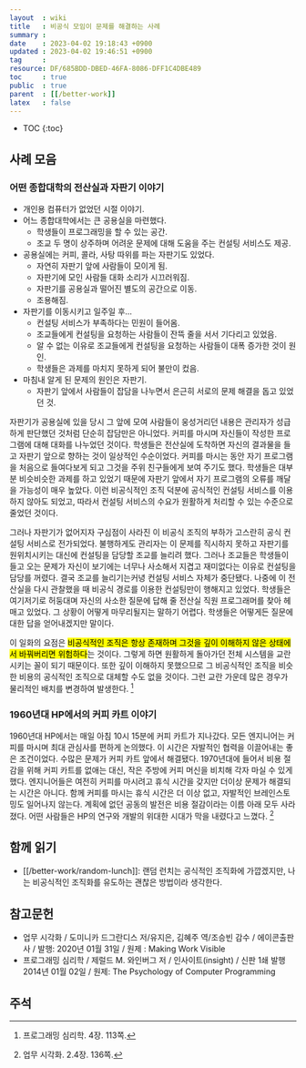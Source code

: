 ```yaml
---
layout  : wiki
title   : 비공식 모임이 문제를 해결하는 사례
summary : 
date    : 2023-04-02 19:18:43 +0900
updated : 2023-04-02 19:46:51 +0900
tag     : 
resource: DF/685BDD-DBED-46FA-8086-DFF1C4DBE489
toc     : true
public  : true
parent  : [[/better-work]]
latex   : false
---
```

* TOC
{:toc}

## 사례 모음

### 어떤 종합대학의 전산실과 자판기 이야기

- 개인용 컴퓨터가 없었던 시절 이야기.
- 어느 종합대학에서는 큰 공용실을 마련했다.
    - 학생들이 프로그래밍을 할 수 있는 공간.
    - 조교 두 명이 상주하며 어려운 문제에 대해 도움을 주는 컨설팅 서비스도 제공.
- 공용실에는 커피, 콜라, 사탕 따위를 파는 자판기도 있었다.
    - 자연히 자판기 앞에 사람들이 모이게 됨.
    - 자판기에 모인 사람들 대화 소리가 시끄러워짐.
    - 자판기를 공용실과 떨어진 별도의 공간으로 이동.
    - 조용해짐.
- 자판기를 이동시키고 일주일 후...
    - 컨설팅 서비스가 부족하다는 민원이 들어옴.
    - 조교들에게 컨설팅을 요청하는 사람들이 잔뜩 줄을 서서 기다리고 있었음.
    - 알 수 없는 이유로 조교들에게 컨설팅을 요청하는 사람들이 대폭 증가한 것이 원인.
    - 학생들은 과제를 마치지 못하게 되어 불만이 컸음.
- 마침내 알게 된 문제의 원인은 자판기.
    - 자판기 앞에서 사람들이 잡담을 나누면서 은근히 서로의 문제 해결을 돕고 있었던 것.

>
자판기가 공용실에 있을 당시 그 앞에 모여 사람들이 웅성거리던 내용은 관리자가 성급하게 판단했던 것처럼 단순히 잡담만은 아니었다.
커피를 마시며 자신들이 작성한 프로그램에 대해 대화를 나누었던 것이다.
학생들은 전산실에 도착하면 자신의 결과물을 들고 자판기 앞으로 향하는 것이 일상적인 수순이었다.
커피를 마시는 동안 자기 프로그램을 처음으로 들여다보게 되고 그것을 주위 친구들에게 보여 주기도 했다.
학생들은 대부분 비슷비슷한 과제를 하고 있었기 때문에 자판기 앞에서 자기 프로그램의 오류를 깨달을 가능성이 매우 높았다.
이런 비공식적인 조직 덕분에 공식적인 컨설팅 서비스를 이용하지 않아도 되었고,
따라서 컨설팅 서비스의 수요가 원활하게 처리할 수 있는 수준으로 줄었던 것이다.
>
그러나 자판기가 없어지자 구심점이 사라진 이 비공식 조직의 부하가 고스란히 공식 컨설팅 서비스로 전가되었다.
불행하게도 관리자는 이 문제를 직시하지 못하고 자판기를 원위치시키는 대신에 컨설팅을 담당할 조교를 늘리려 했다.
그러나 조교들은 학생들이 들고 오는 문제가 자신이 보기에는 너무나 사소해서 지겹고 재미없다는 이유로 컨설팅을 담당를 꺼렸다.
결국 조교를 늘리기는커녕 컨설팅 서비스 자체가 중단됐다.
나중에 이 전산실을 다시 관찰했을 때 비공식 경로를 이용한 컨설팅만이 행해지고 있었다.
학생들은 여기저기로 허둥대며 자신의 사소한 질문에 답해 줄 전산실 직원 프로그래머를 찾아 헤매고 있었다.
그 상황이 어떻게 마무리될지는 말하기 어렵다.
학생들은 어떻게든 질문에 대한 답을 얻어내겠지만 말이다.
>
이 일화의 요점은 <mark>비공식적인 조직은 항상 존재하며 그것을 깊이 이해하지 않은 상태에서 바꿔버리면 위험하다</mark>는 것이다.
그렇게 하면 원활하게 돌아가던 전체 시스템을 교란시키는 꼴이 되기 때문이다.
또한 깊이 이해하지 못했으므로 그 비공식적인 조직을 비슷한 비용의 공식적인 조직으로 대체할 수도 없을 것이다.
그런 교란 가운데 많은 경우가 물리적인 배치를 변경하여 발생한다.
[^psychology-113]

### 1960년대 HP에서의 커피 카트 이야기

>
1960년대 HP에서는 매일 아침 10시 15분에 커피 카트가 지나갔다.
모든 엔지니어는 커피를 마시며 최대 관심사를 편하게 논의했다.
이 시간은 자발적인 협력을 이끌어내는 좋은 조건이었다.
수많은 문제가 커피 카트 앞에서 해결됐다.
1970년대에 들어서 비용 절감을 위해 커피 카트를 없애는 대신, 작은 주방에 커피 머신을 비치해 각자 마실 수 있게 했다.
엔지니어들은 여전히 커피를 마시려고 휴식 시간을 갖지만 더이상 문제가 해결되는 시간은 아니다.
함께 커피를 마시는 휴식 시간은 더 이상 없고, 자발적인 브레인스토밍도 일어나지 않는다.
계획에 없던 공동의 발전은 비용 절감이라는 이름 아래 모두 사라졌다.
어떤 사람들은 HP의 연구와 개발의 위대한 시대가 막을 내렸다고 느꼈다.
[^visible-136]

## 함께 읽기

- [[/better-work/random-lunch]]: 랜덤 런치는 공식적인 조직화에 가깝겠지만, 나는 비공식적인 조직화를 유도하는 괜찮은 방법이라 생각한다.

## 참고문헌

- 업무 시각화 / 도미니카 드그란디스 저/유지은, 김혜주 역/조승빈 감수 / 에이콘출판사 / 발행: 2020년 01월 31일 / 원제 : Making Work Visible
- 프로그래밍 심리학 / 제럴드 M. 와인버그 저 / 인사이트(insight) / 신판 1쇄 발행 2014년 01월 02일 / 원제: The Psychology of Computer Programming

## 주석

[^psychology-113]: 프로그래밍 심리학. 4장. 113쪽.
[^visible-136]: 업무 시각화. 2.4장. 136쪽.

